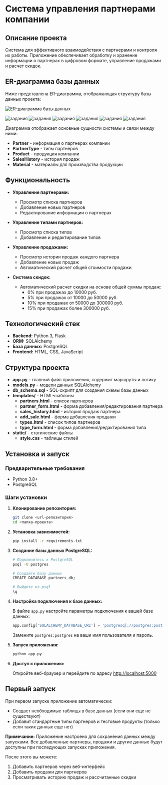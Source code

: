 # Система управления партнерами компании

## Описание проекта

Система для эффективного взаимодействия с партнерами и контроля их работы. Приложение обеспечивает обработку и хранение информации о партнерах в цифровом формате, управление продажами и расчет скидок.

## ER-диаграмма базы данных

Ниже представлена ER-диаграмма, отображающая структуру базы данных проекта:

![ER-диаграмма базы данных](docs/images/er_diagram.png)

![задания](docs/images/1.jpg)
![задания](docs/images/2.jpg)
![задания](docs/images/3.jpg)
![задания](docs/images/4.jpg)
![задания](docs/images/5.jpg)
![задания](docs/images/6.jpg)

Диаграмма отображает основные сущности системы и связи между ними:
- **Partner** - информация о партнерах компании
- **PartnerType** - типы партнеров
- **Product** - продукция компании
- **SalesHistory** - история продаж
- **Material** - материалы для производства продукции

## Функциональность

- **Управление партнерами:**
  - Просмотр списка партнеров
  - Добавление новых партнеров
  - Редактирование информации о партнерах

- **Управление типами партнеров:**
  - Просмотр списка типов
  - Добавление и редактирование типов

- **Управление продажами:**
  - Просмотр истории продаж каждого партнера
  - Добавление новых продаж
  - Автоматический расчет общей стоимости продажи

- **Система скидок:**
  - Автоматический расчет скидки на основе общей суммы продаж:
    - 0% при продажах до 10000 руб.
    - 5% при продажах от 10000 до 50000 руб.
    - 10% при продажах от 50000 до 300000 руб.
    - 15% при продажах более 300000 руб.

## Технологический стек

- **Backend:** Python 3, Flask
- **ORM:** SQLAlchemy
- **База данных:** PostgreSQL
- **Frontend:** HTML, CSS, JavaScript

## Структура проекта

- **app.py** - главный файл приложения, содержит маршруты и логику
- **models.py** - модели данных SQLAlchemy
- **db_schema.sql** - SQL-скрипт для создания схемы базы данных
- **templates/** - HTML-шаблоны
  - **partners.html** - список партнеров
  - **partner_form.html** - форма добавления/редактирования партнера
  - **sales_history.html** - история продаж партнера
  - **add_sale.html** - форма добавления продажи
  - **types.html** - список типов партнеров
  - **type_form.html** - форма добавления/редактирования типа
- **static/** - статические файлы
  - **style.css** - таблицы стилей

## Установка и запуск

### Предварительные требования

- Python 3.8+
- PostgreSQL

### Шаги установки

1. **Клонирование репозитория:**
   ```bash
   git clone <url-репозитория>
   cd <папка-проекта>
   ```

2. **Установка зависимостей:**
   ```bash
   pip install -r requirements.txt
   ```

3. **Создание базы данных PostgreSQL:**
   ```bash
   # Подключитесь к PostgreSQL
   psql -U postgres
   
   # Создайте базу данных
   CREATE DATABASE partners_db;
   
   # Выйдите из psql
   \q
   ```

4. **Настройка подключения к базе данных:**
   
   В файле `app.py` настройте параметры подключения к вашей базе данных:
   ```python
   app.config['SQLALCHEMY_DATABASE_URI'] = 'postgresql://postgres:postgres@localhost/partners_db'
   ```
   Замените `postgres:postgres` на ваши имя пользователя и пароль.

5. **Запуск приложения:**
   ```bash
   python app.py
   ```

6. **Доступ к приложению:**
   
   Откройте веб-браузер и перейдите по адресу [http://localhost:5000](http://localhost:5000)

## Первый запуск

При первом запуске приложение автоматически:
- Создаст необходимые таблицы в базе данных (если они еще не существуют)
- Добавит стандартные типы партнеров и тестовые продукты (только если таких данных еще нет)

**Примечание:** Приложение настроено для сохранения данных между запусками. Все добавленные партнеры, продажи и другие данные будут доступны при последующих запусках приложения.

После этого вы можете:
1. Добавить партнеров через веб-интерфейс
2. Добавить продажи для партнеров
3. Просматривать историю продаж и рассчитанные скидки 
